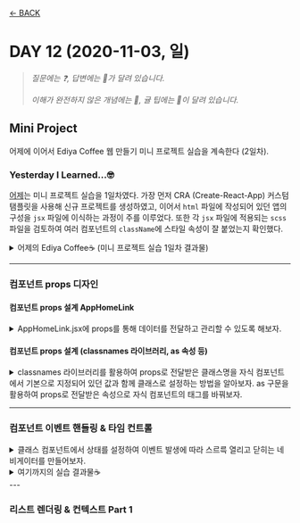 [← BACK](./README.md)

# DAY 12 (2020-11-03, 일)

> _질문에는 ❓, 답변에는 🤖가 달려 있습니다._
>
> _이해가 완전하지 않은 개념에는 🤯, 귤 팁에는 🍊이 달려 있습니다._

## Mini Project
어제에 이어서 Ediya Coffee 웹 만들기 미니 프로젝트 실습을 계속한다 (2일차).

### Yesterday I Learned...🤓 
[어제](./D11.md)는 미니 프로젝트 실습을 1일차였다. 가장 먼저 CRA (Create-React-App) 커스텀 탬플릿을 사용해 신규 프로젝트를 생성하였고, 이어서 `html` 파일에 작성되어 있던 앱의 구성을 `jsx` 파일에 이식하는 과정이 주를 이루었다. 또한 각 `jsx` 파일에 적용되는 `scss` 파일을 검토하여 여러 컴포넌트의 `className`에 스타일 속성이 잘 붙었는지 확인했다.<br /> 

<details start>
<summary>어제의 Ediya Coffee☕ (미니 프로젝트 실습 1일차 결과물)</summary>

![실습 1일차 결과물](./assets/week03_day11_09.gif "실습 1일차 결과물")

</details>

---

### 컴포넌트 props 디자인

#### 컴포넌트 props 설계 AppHomeLink
<details start>
<summary> AppHomeLink.jsx에 props를 통해 데이터를 전달하고 관리할 수 있도록 해보자. </summary>

`AppHomeLink.jsx` 컴포넌트는 `AppHeader.jsx` 컴포넌트의 하위에 있으며, 현재까지 작성된 두 컴포넌트의 코드 구성은 다음과 같다:
```sh
// AppHeader.jsx
import './AppHeader.scss'
import React from 'react'
import AppHomeLink from './../AppHomeLink/AppHomeLink'
import AppNavigation from './../AppNavigation/AppNavigation'

const AppHeader = () => {
  return (
    <header className="appHeader">
      <AppHomeLink />
      <AppNavigation />
    </header>
  )
}

export default AppHeader
```

```sh
// AppHomeLink.jsx
import './AppHomeLink.scss'
import React from 'react'

const AppHomeLink = () => {
  return (
    <h1 className="appHeader__brand">
      <a
        className="appHeader__homeLink"
        href="/"
        title="홈 페이지로 이동"
        target="_blank"
        rel="noopener noreferrer"
      >
        <span className="a11yHidden" lang="en">
          EDIYA COFFEE
        </span>
      </a>
    </h1>
  )
}

export default AppHomeLink
```

`props` 속성은 부모 컴포넌트에서 자식 컴포넌트로 전달된다. 지금 보고 있는 경우에서 부모 컴포넌트는 보다 상위 단계인 `AppHeader.jsx`이며 자식 컴포넌트는 `AppHomeLink.jsx`이다. `AppHomeLink.jsx`의 함수형 컴포넌트 인자에 `AppHeader.jsx`로부터 전달받을 속성 `props`를 넣어주고, 컴포넌트 내 속성이 필요한 부분에 `{ props.children }`을 작성한다. 여기서 전달받는 속성 `props`는 `AppHomeLink`의 함수형 컴포넌트 내에 기술되어 있던 `<span>` 부분이다. 한편 부모 컴포넌트에서 `AppHomeLink`를 import하여 화면상에 나타내기 위해 넣어준 구문 `<AppHomeLink />`는 다음과 같이 바꾸어 작성해주게 된다:

```sh
// AppHeader.jsx
import './AppHeader.scss'
import React from 'react'
import AppHomeLink from './../AppHomeLink/AppHomeLink'
import AppNavigation from './../AppNavigation/AppNavigation'

const AppHeader = () => {
  return (
    <header className="appHeader">
      <AppHomeLink>
        <span className="a11yHidden" lang="en">
          EDIYA COFFEE
        </span>
      </AppHomeLink>
      <AppNavigation />
    </header>
  )
}

export default AppHeader
```

또한 `props` 속성을 전달받는 것으로 변경한 `AppHomeLink` 컴포넌트의 구문은 다음과 같다:
```sh
import './AppHomeLink.scss'
import React from 'react'

const AppHomeLink = (props) => {
  return (
    <h1 className="appHeader__brand">
      <a
        className="appHeader__homeLink"
        href="/"
        title="홈 페이지로 이동"
        target="_blank"
        rel="noopener noreferrer"
      >
        {props.childeren}
      </a>
    </h1>
  )
}

export default AppHomeLink
```
서버에서 `Components`를 확인하면 `AppHomeLink`가 `props.children`로 `<span> ... </span>`을 받고 있음을 알 수 있다.<br /><br />
![props.children](./assets/week03_day12_01.png "props.children")<br /><br />

이제 위의 과정을 반복하여 `props`에 여러 속성을 전달할 수 있다. 이번에는 `AppHomeLink`의 `<a>` 안에 있던 내용 (`href`, `title`, `target`)을 `props`로 전달해보자.

```sh
// AppHeader.jsx
...

const AppHeader = () => {
  return (
    <header className="appHeader">
      <AppHomeLink href="/" title="이디야 커피 홈" external>
        <span className="a11yHidden" lang="en">
          EDIYA COFFEE
        </span>
      </AppHomeLink>
      <AppNavigation />
    </header>
  )
}

export default AppHeader
```
```sh
// AppHomeLink.jsx
...

const AppHomeLink = (props) => {
  return (
    <h1 className="appHeader__brand">
      <a
        className="appHeader__homeLink"
        href={props.href}
        title={props.title}
        target={props.external ? '_blank' : null}
        rel={props.external ? 'noopener noreferrer' : null}
      >
        {props.childeren}
      </a>
    </h1>
  )
}

export default AppHomeLink
```

`AppHomeLink.jsx`에서 `target={props.external ? '_blank' : null}` 구문의 뜻은 다음과 같다: `external`이 있을 경우는 `target`을 `_blank` 처리하고, 없을 경우는 `null`로 처리한다. `rel={props.external ? 'noopener noreferrer' : null}` 구문도 그런 식으로 해석하면 된다. 여기까지 하고 서버에서 `Elements`탭을 확인하면 화면 좌측 상단에 있는 홈 링크 이미지의 `<a>`에 다음과 같은 속성이 적용되어 있는 걸 알 수 있다:<br /><br />
![props.href...](./assets/week03_day12_02.png "props.href...")<br /><br />

사용자가 부모 컴포넌트에 해당하는 파일에 아무런 값도 설정해놓지 않아 `props`로 전달할 속성의 내용이 없는 경우를 대비(?)하여 자식 컴포넌트에서 미리 기본값을 설정해놓을 수 있다. 예를 들어, `AppHeader.jsx`에서 `<AppHomeLink>` 부분에 있던 `<span>` 구문이 없다면, 즉 `{props.children}` 대신 `AppHomeLink.jsx`를 다음과 같이 처리할 수도 있다. 

```sh
// AppHeader.jsx
...

const AppHeader = () => {
  return (
    <header className="appHeader">
      <AppHomeLink href="/" title="이디야 커피 홈" external></AppHomeLink>
      <AppNavigation />
    </header>
  )
}

export default AppHeader
```  
```sh
// AppHomeLink.jsx
...

const AppHomeLink = (props) => {
  return (
    <h1 className="appHeader__brand">
      <a
        className="appHeader__homeLink"
        href={props.href}
        title={props.title}
        target={props.external ? '_blank' : null}
        rel={props.external ? 'noopener noreferrer' : null}
      >
        {props.childeren || <span className="a11yHidden">홈 링크</span>}
      </a>
    </h1>
  )
}

export default AppHomeLink
```
아래 구문의 해석은 다음과 같다: 부모 컴포넌트로부터 전달받은 `props.children`이 있으면 그대로 적용하고, 없다면 감추기 속성인 `a11yHidden`이 적용되어 있는 '홈 링크'를 화면에 띄운다 (물론 감추기 속성이 적용되었기 때문에 눈에 보이지 않음). 
```sh
{props.childeren || <span className="a11yHidden">홈 링크</span>}
```

다음과 같이 **스프레드 연산자** { ...props}를 사용하여 자식 컴포넌트에서 `props`를 한 번에 처리할 수도 있다. 

```sh
// AppHomeLink.jsx
...

const AppHomeLink = (props) => {
  return (
    <h1 className="appHeader__brand">
      <a
        className="appHeader__homeLink"
        {...props}
        target={props.external ? '_blank' : null}
        rel={props.external ? 'noopener noreferrer' : null}
      >
        {props.childeren || <span className="a11yHidden">홈 링크</span>}
      </a>
    </h1>
  )
}

export default AppHomeLink
```

❓스프레드 연산자 다시 한 번 짚고 넘어가기<br />
🤖스프레드 연산자는 세 개의 점(...)으로 이루어진 연산자로, 몇 가지 다른 역할을 담당한다. 
<details start>
<summary>먼저 스프레드 연산자를 사용해 배열의 내용을 조합할 수 있고,</summary> \

```sh
var peaks = ["대청봉", "중청봉", "소청봉"]
var canyons = ["천불동계곡", "가야동계곡"]
var seoraksan = [...peaks, ...canyons]

console.log(seoraksan.join(',')) // 대청봉, 중청봉, 소청봉, 천불동계곡, 가양동계곡
```
</details>

<details start>
<summary>배열의 나머지 원소를 얻을 수도 있고,</summary> 

```sh
var lakes = ["경포호", "화진포", "송지호", "청초호"]
var [first, ...rest] = lakes

console.log(rest.join(",")) // "화진포, 송지호, 청초호"
```
</details>

<details start>
<summary>함수의 인자를 배열로 모을 수도 있고,</summary>

```sh
function directions(...args) {
    var [start, ...remaining] = args
    var [finish, ...stops] = remaining.reverse()

    console.log(`${args.length} 도시를 운행합니다.`)
    console.log(`${start}에서 출발합니다.`)
    console.log(`목적지는 ${finish}입니다.`)
    console.log(`중간에 ${stops.length}군데 돌립니다`)
}

directions(
    "서울",
    "수원",
    "천안",
    "대전",
    "대구",
    "부산"
)
```
</details>

<details start>
<summary>또한 객체에 사용할 수도 있다.</summary> 

```sh
var morning = {
    breakfast: "미역국",
    lunch: "삼치구이와 보리밥"
}

var dinner = "스테이크 정식"

var backpackingMeals = {
    ...morning, 
    dinner
}

console.log(backpackingMeals)

// {breakfast: "미역국", lunch: "삼치구이와 보리밥", dinner: "스테이크 정식"}
```
</details>

위에서 이야기한 스프레드 연산자의 여러 가지 기능을 조금 더 활용할 수 있다. 이를테면 아래와 같이 전달받은 속성 가운데 표준이 아니라서 오류를 발생시키는 값(`AppHeader.jsx`의 `external`)을 제외한 나머지 속성을 배열로 모을 수 있다. 

```sh
// AppHeader.jsx
...

const AppHeader = () => {
  return (
    <header className="appHeader">
      <AppHomeLink href="/" title="이디야 커피 홈" external>
        <span className="a11yHidden" lang="ko">
          EDIYA COFFEE
        </span>
      </AppHomeLink>
      <AppNavigation />
    </header>
  )
}

export default AppHeader
```
`props` 가운데 `external`과 `children`을 제외한 속성을 `domProps`로 받아 바인딩시켜 주었다.
```sh
// AppHomeLink.jsx
...

const AppHomeLink = ({ external, children, ...domProps }) => {
  return (
    <h1 className="appHeader__brand">
      <a
        {...domProps}
        className="appHeader__homeLink"
        target={external ? '_blank' : null}
        rel={external ? 'noopener noreferrer' : null}
      >
        {childeren || <span className="a11yHidden">홈 링크</span>}
      </a>
    </h1>
  )
}

export default AppHomeLink
```
아래와 같이 `prop-types`를 import하여, 부모 컴포넌트로부터 전달받은 `props`가 적절한 `datatype`을 갖도록 설정할 수 있다. 여기서는 `href`의 `datatype`이 `string`이여야 한다는 조건을 설정하고 있다.

```sh
// AppHomeLink.jsx
...
import { string } from 'prop-types'

...

AppHomeLink.propTypes = {
  href: string.isRequired,
}

export default AppHomeLink

```
</details>


#### 컴포넌트 props 설계 (classnames 라이브러리, as 속성 등)
<details start>
<summary> classnames 라이브러리를 활용하여 props로 전달받은 클래스명을 자식 컴포넌트에서 기본으로 지정되어 있던 값과 함께 클래스로 설정하는 방법을 알아보자. as 구문을 활용하여 props로 전달받은 속성으로 자식 컴포넌트의 태그를 바꿔보자. </summary>

부모 컴포넌트로부터 전달받은 속성 가운데 `className`이 있는데, 자식 컴포넌트에서 설정된 `className`값이 따로 있다면 나중에 설정된 값 (자식 컴포넌트의 설정값)으로 `className`을 덮어쓰게 된다. 부모 컴포넌트로부터 받은 값과 자식 컴포넌트에서의 기본 값 모두 `className`으로 사용하고 싶다면  `classnames`를 import하여 쉽게 구현할 수 있다. 

```sh
import classNames from 'classnames'
``` 

`AppHomeLink.jsx`에서의 `const combineClassNames = classNames('appHeader__link', className)`는 앞서 import한 `classNames`를 활용하여 부모 컴포넌트로부터 전달받은 클래스 속성인 `className`, 그리고 기본 클래스 값으로 지정한 `appHeader__link`를 모두 클래스로 하며, 이를 상수 `combineClassNames`로 설정하는 구문이다.<br /> 
한편 `const combineWrapperClassNames = classNames('appHeader__brand', wrapperClassName || '',)`는 `wrapperClassName`값이 없는 경우, 기본 클래스 값으로 설정된 `appHeader__brand`를 클래스로 할 것을 설정하는 구문이다. `wrapperClassName`은 부모 컴포넌트의 `header`에서 전달받은 속성 `wrapperProps`의 `className`값으로 만일 존재하는 경우 기본 클래스 값과 함께 `combineWrapperClassNames`로 설정된다.<br /> <br />

만약 부모 컴포넌트로부터 전달받은 속성에 따라 자식 컴포넌트의 `tag`값을 바꾸고 싶다면 어떻게 해야 할까? 이런 때에 `as`를 활용할 수 있다. `AppHeader.jsx`의 `<AppHomeLink href="/" title="이디야 커피 홈" wrapperProps={{ as: 'div', }}>` 구문은 `as`를 다른 속성과 구분지어 `wrapperProps`라는 이름으로 자식 컴포넌트에 전달하고 있으며, `AppHomeLink.jsx`에서는 `wrapperProps`의 `as`를 `WrapperComponent`라는 이름으로 받고 있다. 따라서 `WrapperComponent`를 `tag`로 하면 부모로부터 전달받은 속성대로 설정되는 `tag`값이 달라질 수 있다.<br />
그런데 부모 컴포넌트로부터 전달받은 속성이 없다면 오류가 발생하게 될 것이다. 따라서 <ins>항상 부모 컴포넌트로부터 전달받은 속성이 없는 경우를 고려하여 자식 컴포넌트에 기본 값을 설정해둘 필요가 있다.</ins> `defaultProps`를 활용하여 손쉽게 기본 값을 정해놓을 수 있다. 


```sh
// AppHeader.jsx
import './AppHeader.scss'
import React from 'react'
import AppHomeLink from './../AppHomeLink/AppHomeLink'
import AppNavigation from './../AppNavigation/AppNavigation'

const AppHeader = () => {
  return (
    <header className="appHeader">
      <AppHomeLink
        href="/"
        title="이디야 커피 홈"
        wrapperProps={{
          as: 'div',
        }}
      >
        <span className="a11yHidden" lang="ko">
          EDIYA COFFEE
        </span>
      </AppHomeLink>
      <AppNavigation />
    </header>
  )
}

export default AppHeader

```
```sh
// AppHomeLink.jsx
import './AppHomeLink.scss'
import React from 'react'
import { string } from 'prop-types'
import classNames from 'classnames'

const AppHomeLink = ({
  wrapperProps: {
    as: WrapperComponent,
    className: wrapperClassName,
    ...restWrapperProps
  },
  external,
  children,
  className,
  ...domProps
}) => {
  const combineClassNames = classNames('appHeader__homeLink', className)
  const combineWrapperClassNames = classNames(
    'appHeader__brand',
    wrapperClassName || '',
  )

  return (
    <WrapperComponent
      {...restWrapperProps}
      className={combineWrapperClassNames}
    >
      <a
        {...domProps}
        className={combineClassNames}
        target={external ? '_blank' : null}
        rel={external ? 'noopener noreferrer' : null}
      >
        {children || <span className="a11yHidden">홈 링크</span>}
      </a>
    </WrapperComponent>
  )
}

AppHomeLink.propTypes = {
  href: string.isRequired,
}


AppHomeLink.defaultProps = {
  wrapperProps: {
    as: 'h1',
  },
}

export default AppHomeLink

```

</details>

---

### 컴포넌트 이벤트 핸들링 & 타임 컨트롤

<details start>
<summary>클래스 컴포넌트에서 상태를 설정하여 이벤트 발생에 따라 스르륵 열리고 닫히는 네비게이터를 만들어보자.</summary>

![appNavigation](./assets/week03_day12_03.png "appNavigation")<br /><br />
앱의 네비게이터 역할을 하는 AppNavigation은 열리거나 닫힐 때에 따라 다른 상태를 가져야 하는 컴포넌트다. 상태를 갖기 위해서는 클래스 컴포넌트로 작성되어야 한다. <br />

> 🍊명령 팔레트(`Ctrl` + `Shift` + `P`)에서 `React Pure to Class`를 실행하여 함수형 컴포넌트를 클래스 컴포넌트로 바꾼다. <br />
> ![React Pure to Class](./assets/week03_day12_04.gif "React Pure to Class")<br />

다음과 같은 방식으로 상태 `state`를 설정해준다. <br /><br />

![state 설정](./assets/week03_day12_05.gif "state 설정")<br /><br />

네비게이터가 닫혀있을 때 `nav`의 `hidden` 속성은 `true`가 되어야 하므로 다음과 같이 설정할 수 있다. 

```sh
// AppNavigation.js
...

<nav className="appNavigation" hidden={!this.state.isOpen}>

...
```

반대로 네비게이터가 열렸을 때 `nav`의 `hidden` 속성은 `false`가 되어야 한다. 네비게이터를 클릭했을 때의 이벤트를 설정 `{this.handleOpenMenu}`하고, 클래스필드 문법을 사용해서 이벤트 객체 `e`를 전달받도록 한다. 이벤트가 발생했을 때 `state`를 바꾸기 위해 `setState` 메서드를 사용한다.

```sh
// AppNavigation.jsx
...

  handleOpenMenu = (e) => {
    this.setState({
      isOpen: true,
    })
  }

  render() {
    return (
      <Fragment>
        <button
          className="button is-open-menu"
          type="button"
          title="메뉴 열기"
          aria-label="메뉴 열기"
          onClick={this.handleOpenMenu}
        >
          <span className="ir"></span>
        </button>

        ...
```

열림을 위한 함수가 있으면 닫힘을 위한 함수도 있어야 한다. 네비게이터가 열린 상태일 때 보이는 `x` (닫힘) 버튼에 이벤트를 설정 `{this.handleCloseMenu}`한다.  

```sh
// AppNavigation.jsx
...

 handleCloseMenu = (e) => {
    this.setState({
      isOpen: false,
    })
  }

  ...

    <button
        className="button is-close-menu"
        type="button"
        title="메뉴 닫기"
        aria-label="메뉴 닫기"
        onClick={this.handleCloseMenu}
        >
            <span className="close" aria-hidden="true">
                ×
            </span>
    </button>

  ...
```

네비게이션 버튼을 클릭했을 때 스르륵 열리는 애니메이션이 구현되기 위해서는 `nav`의 `hidden` 속성이 먼저 제거된 이후에 `className`에 `is-active`가 추가되어야 한다. 반대로 스르륵 닫히는 애니메이션을 위해서는 `className`에서 `is-active`가 먼저 제거된 이후에 `hidden` 속성이 살아나야 한다.

```sh
// AppNavigation.jsx
...

state = {
    isOpen: false,
    classes: 'appNavigation',
  }

  handleOpenMenu = (e) => {
    this.setState(
      {
        isOpen: true,
      },
      () => {
        window.setTimeout(() => {
          this.setState({
            classes: 'appNavigation is-active',
          })
        }, 100)
      },
    )
  }

  handleCloseMenu = (e) => {
    this.setState(
      {
        classes: 'appNavigation',
      },
      () => {
        window.setTimeout(() => {
          this.setState({
            isOpen: false,
          })
        }, 400)
      },
    )
  }
  
...
```

</details>

<details start>
<summary>여기까지의 실습 결과물☕</summary>

![timeControl Animation](./assets/week03_day12_06.gif "timeControl Animation")<br /><br />
</details>
---

### 리스트 렌더링 & 컨텍스트 Part 1